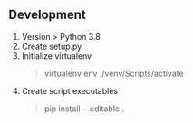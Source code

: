 ## Development

1. Version > Python 3.8
2. Create setup.py
3. Initialize virtualenv
    > virtualenv env
    > ./venv/Scripts/activate
4. Create script executables
    > pip install --editable .